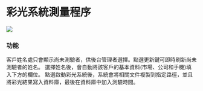 # 彩光系統測量程序

![](https://drive.google.com/file/d/1k56hCuR9lVfq0PxF2E0w0NmR9lq8V64P/view?usp=sharing)

### 功能
客戶姓名處只會顯示尚未測驗者，供後台管理者選擇。點選更新鍵可即時刷新尚未測驗者的姓名。
選擇姓名後，會自動將該客戶的基本資料(市場、公司和手機)填入下方的欄位。
點選啟動彩光系統後，系統會將相關文件複製到指定路徑，並且將彩光結果寫入資料庫，最後在資料庫中加入測驗時間。
